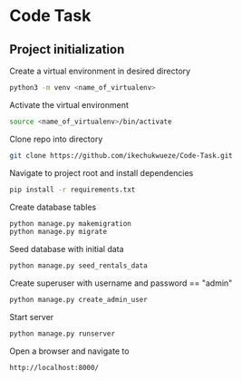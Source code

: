 # Code Task


## Project initialization

Create a virtual environment in desired directory

```bash
python3 -m venv <name_of_virtualenv>
```

Activate the virtual environment 

```bash
source <name_of_virtualenv>/bin/activate
```

Clone repo into directory
```bash
git clone https://github.com/ikechukwueze/Code-Task.git
```

Navigate to project root and install dependencies
```bash
pip install -r requirements.txt
```

Create database tables 
```bash
python manage.py makemigration
python manage.py migrate
```

Seed database with initial data
```bash
python manage.py seed_rentals_data
```

Create superuser with username and password == "admin"
```bash
python manage.py create_admin_user
```

Start server
```bash
python manage.py runserver
```

Open a browser and navigate to 
```
http://localhost:8000/
```